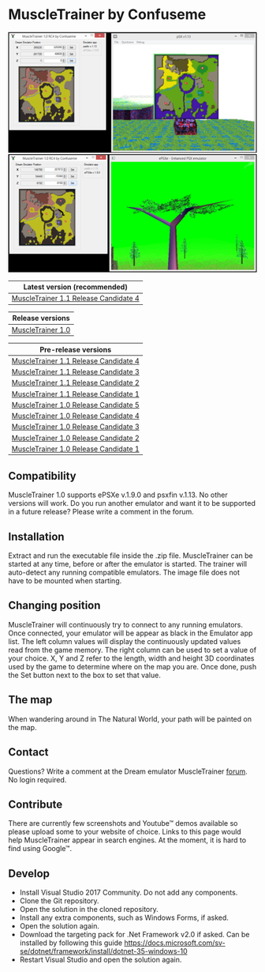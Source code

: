 # MuscleTrainer by Confuseme

![MuscleTrainer PSXFIN screenshot](Screenshots/MuscleTrainer-1.0RC4-psxfin.png "MuscleTrainer PSXFIN screenshot")
![MuscleTrainer EPSXE screenshot](Screenshots/MuscleTrainer-1.0RC4-ePSXe.png "MuscleTrainer EPSXE screenshot")

|Latest version (recommended)|
|----------------------------|
|[MuscleTrainer 1.1 Release Candidate 4](https://github.com/Confuseme/MuscleTrainer/releases/download/1.1RC4/MuscleTrainer-1.1RC4.exe)|

|Release versions|
|----------------|
|[MuscleTrainer 1.0](Old%20releases/MuscleTrainer-1.0.zip)|

|Pre-release versions|
|--------------------|
|[MuscleTrainer 1.1 Release Candidate 4](Old%20releases/MuscleTrainer-1.1RC4.zip)|
|[MuscleTrainer 1.1 Release Candidate 3](Old%20releases/MuscleTrainer-1.1RC3.zip)|
|[MuscleTrainer 1.1 Release Candidate 2](Old%20releases/MuscleTrainer-1.1RC2.zip)|
|[MuscleTrainer 1.1 Release Candidate 1](Old%20releases/MuscleTrainer-1.1RC1.zip)|
|[MuscleTrainer 1.0 Release Candidate 5](Old%20releases/MuscleTrainer-1.0RC5.zip)|
|[MuscleTrainer 1.0 Release Candidate 4](Old%20releases/MuscleTrainer-1.0RC4.zip)|
|[MuscleTrainer 1.0 Release Candidate 3](Old%20releases/MuscleTrainer-1.0RC3.zip)|
|[MuscleTrainer 1.0 Release Candidate 2](Old%20releases/MuscleTrainer-1.0RC2.zip)|
|[MuscleTrainer 1.0 Release Candidate 1](Old%20releases/MuscleTrainer-1.0RC1.zip)|

## Compatibility
MuscleTrainer 1.0 supports ePSXe v.1.9.0 and psxfin v.1.13. No other versions will work. Do you run another emulator and want it to be supported in a future release? Please write a comment in the forum.

## Installation
Extract and run the executable file inside the .zip file. MuscleTrainer can be started at any time, before or after the emulator is started. The trainer will auto-detect any running compatible emulators. The image file does not have to be mounted when starting.

## Changing position
MuscleTrainer will continuously try to connect to any running emulators. Once connected, your emulator will be appear as black in the Emulator app list. The left column values will display the continuously updated values read from the game memory. The right column can be used to set a value of your choice. X, Y and Z refer to the length, width and height 3D coordinates used by the game to determine where on the map you are. Once done, push the Set button next to the box to set that value.

## The map
When wandering around in The Natural World, your path will be painted on the map.

## Contact
Questions? Write a comment at the Dream emulator MuscleTrainer [forum](http://dreamemulator.wikia.com/wiki/Thread:5283). No login required.

## Contribute
There are currently few screenshots and Youtube™ demos available so please upload some to your website of choice. Links to this page would help MuscleTrainer appear in search engines. At the moment, it is hard to find using Google™.

## Develop
* Install Visual Studio 2017 Community. Do not add any components.
* Clone the Git repository.
* Open the solution in the cloned repository.
* Install any extra components, such as Windows Forms, if asked.
* Open the solution again.
* Download the targeting pack for .Net Framework v2.0 if asked. Can be installed by following this guide https://docs.microsoft.com/sv-se/dotnet/framework/install/dotnet-35-windows-10
* Restart Visual Studio and open the solution again.
